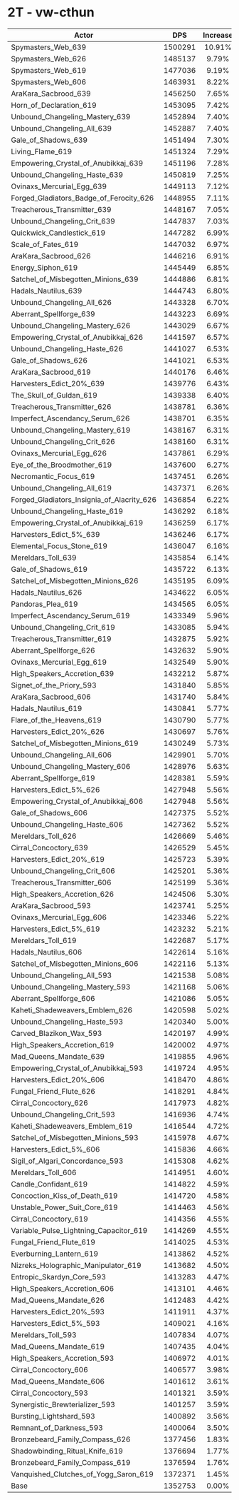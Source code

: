 # 2T - vw-cthun
| Actor | DPS | Increase |
|---|:---:|:---:|
|Spymasters_Web_639|1500291|10.91%|
|Spymasters_Web_626|1485137|9.79%|
|Spymasters_Web_619|1477036|9.19%|
|Spymasters_Web_606|1463931|8.22%|
|AraKara_Sacbrood_639|1456250|7.65%|
|Horn_of_Declaration_619|1453095|7.42%|
|Unbound_Changeling_Mastery_639|1452894|7.40%|
|Unbound_Changeling_All_639|1452887|7.40%|
|Gale_of_Shadows_639|1451494|7.30%|
|Living_Flame_619|1451324|7.29%|
|Empowering_Crystal_of_Anubikkaj_639|1451196|7.28%|
|Unbound_Changeling_Haste_639|1450819|7.25%|
|Ovinaxs_Mercurial_Egg_639|1449113|7.12%|
|Forged_Gladiators_Badge_of_Ferocity_626|1448955|7.11%|
|Treacherous_Transmitter_639|1448167|7.05%|
|Unbound_Changeling_Crit_639|1447837|7.03%|
|Quickwick_Candlestick_619|1447282|6.99%|
|Scale_of_Fates_619|1447032|6.97%|
|AraKara_Sacbrood_626|1446216|6.91%|
|Energy_Siphon_619|1445449|6.85%|
|Satchel_of_Misbegotten_Minions_639|1444886|6.81%|
|Hadals_Nautilus_639|1444743|6.80%|
|Unbound_Changeling_All_626|1443328|6.70%|
|Aberrant_Spellforge_639|1443223|6.69%|
|Unbound_Changeling_Mastery_626|1443029|6.67%|
|Empowering_Crystal_of_Anubikkaj_626|1441597|6.57%|
|Unbound_Changeling_Haste_626|1441027|6.53%|
|Gale_of_Shadows_626|1441021|6.53%|
|AraKara_Sacbrood_619|1440176|6.46%|
|Harvesters_Edict_20%_639|1439776|6.43%|
|The_Skull_of_Guldan_619|1439338|6.40%|
|Treacherous_Transmitter_626|1438781|6.36%|
|Imperfect_Ascendancy_Serum_626|1438701|6.35%|
|Unbound_Changeling_Mastery_619|1438167|6.31%|
|Unbound_Changeling_Crit_626|1438160|6.31%|
|Ovinaxs_Mercurial_Egg_626|1437861|6.29%|
|Eye_of_the_Broodmother_619|1437600|6.27%|
|Necromantic_Focus_619|1437451|6.26%|
|Unbound_Changeling_All_619|1437371|6.26%|
|Forged_Gladiators_Insignia_of_Alacrity_626|1436854|6.22%|
|Unbound_Changeling_Haste_619|1436292|6.18%|
|Empowering_Crystal_of_Anubikkaj_619|1436259|6.17%|
|Harvesters_Edict_5%_639|1436246|6.17%|
|Elemental_Focus_Stone_619|1436047|6.16%|
|Mereldars_Toll_639|1435854|6.14%|
|Gale_of_Shadows_619|1435722|6.13%|
|Satchel_of_Misbegotten_Minions_626|1435195|6.09%|
|Hadals_Nautilus_626|1434622|6.05%|
|Pandoras_Plea_619|1434565|6.05%|
|Imperfect_Ascendancy_Serum_619|1433349|5.96%|
|Unbound_Changeling_Crit_619|1433085|5.94%|
|Treacherous_Transmitter_619|1432875|5.92%|
|Aberrant_Spellforge_626|1432632|5.90%|
|Ovinaxs_Mercurial_Egg_619|1432549|5.90%|
|High_Speakers_Accretion_639|1432212|5.87%|
|Signet_of_the_Priory_593|1431840|5.85%|
|AraKara_Sacbrood_606|1431740|5.84%|
|Hadals_Nautilus_619|1430841|5.77%|
|Flare_of_the_Heavens_619|1430790|5.77%|
|Harvesters_Edict_20%_626|1430697|5.76%|
|Satchel_of_Misbegotten_Minions_619|1430249|5.73%|
|Unbound_Changeling_All_606|1429901|5.70%|
|Unbound_Changeling_Mastery_606|1428976|5.63%|
|Aberrant_Spellforge_619|1428381|5.59%|
|Harvesters_Edict_5%_626|1427948|5.56%|
|Empowering_Crystal_of_Anubikkaj_606|1427948|5.56%|
|Gale_of_Shadows_606|1427375|5.52%|
|Unbound_Changeling_Haste_606|1427362|5.52%|
|Mereldars_Toll_626|1426669|5.46%|
|Cirral_Concoctory_639|1426529|5.45%|
|Harvesters_Edict_20%_619|1425723|5.39%|
|Unbound_Changeling_Crit_606|1425201|5.36%|
|Treacherous_Transmitter_606|1425199|5.36%|
|High_Speakers_Accretion_626|1424506|5.30%|
|AraKara_Sacbrood_593|1423741|5.25%|
|Ovinaxs_Mercurial_Egg_606|1423346|5.22%|
|Harvesters_Edict_5%_619|1423232|5.21%|
|Mereldars_Toll_619|1422687|5.17%|
|Hadals_Nautilus_606|1422614|5.16%|
|Satchel_of_Misbegotten_Minions_606|1422116|5.13%|
|Unbound_Changeling_All_593|1421538|5.08%|
|Unbound_Changeling_Mastery_593|1421168|5.06%|
|Aberrant_Spellforge_606|1421086|5.05%|
|Kaheti_Shadeweavers_Emblem_626|1420598|5.02%|
|Unbound_Changeling_Haste_593|1420340|5.00%|
|Carved_Blazikon_Wax_593|1420197|4.99%|
|High_Speakers_Accretion_619|1420002|4.97%|
|Mad_Queens_Mandate_639|1419855|4.96%|
|Empowering_Crystal_of_Anubikkaj_593|1419724|4.95%|
|Harvesters_Edict_20%_606|1418470|4.86%|
|Fungal_Friend_Flute_626|1418291|4.84%|
|Cirral_Concoctory_626|1417973|4.82%|
|Unbound_Changeling_Crit_593|1416936|4.74%|
|Kaheti_Shadeweavers_Emblem_619|1416544|4.72%|
|Satchel_of_Misbegotten_Minions_593|1415978|4.67%|
|Harvesters_Edict_5%_606|1415836|4.66%|
|Sigil_of_Algari_Concordance_593|1415308|4.62%|
|Mereldars_Toll_606|1414951|4.60%|
|Candle_Confidant_619|1414822|4.59%|
|Concoction_Kiss_of_Death_619|1414720|4.58%|
|Unstable_Power_Suit_Core_619|1414463|4.56%|
|Cirral_Concoctory_619|1414356|4.55%|
|Variable_Pulse_Lightning_Capacitor_619|1414269|4.55%|
|Fungal_Friend_Flute_619|1414025|4.53%|
|Everburning_Lantern_619|1413862|4.52%|
|Nizreks_Holographic_Manipulator_619|1413682|4.50%|
|Entropic_Skardyn_Core_593|1413283|4.47%|
|High_Speakers_Accretion_606|1413101|4.46%|
|Mad_Queens_Mandate_626|1412483|4.42%|
|Harvesters_Edict_20%_593|1411911|4.37%|
|Harvesters_Edict_5%_593|1409021|4.16%|
|Mereldars_Toll_593|1407834|4.07%|
|Mad_Queens_Mandate_619|1407435|4.04%|
|High_Speakers_Accretion_593|1406972|4.01%|
|Cirral_Concoctory_606|1406577|3.98%|
|Mad_Queens_Mandate_606|1401612|3.61%|
|Cirral_Concoctory_593|1401321|3.59%|
|Synergistic_Brewterializer_593|1401257|3.59%|
|Bursting_Lightshard_593|1400892|3.56%|
|Remnant_of_Darkness_593|1400064|3.50%|
|Bronzebeard_Family_Compass_626|1377456|1.83%|
|Shadowbinding_Ritual_Knife_619|1376694|1.77%|
|Bronzebeard_Family_Compass_619|1376594|1.76%|
|Vanquished_Clutches_of_Yogg_Saron_619|1372371|1.45%|
|Base|1352753|0.00%|

